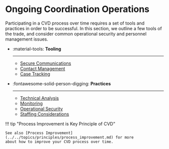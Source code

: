 # Ongoing Coordination Operations

Participating in a CVD process over time requires a set of tools and
practices in order to be successful. In this section, we outline a few
tools of the trade, and consider common operational security and
personnel management issues.

<div class="grid cards" markdown>
 
- :material-tools: **Tooling**
  
    ---
    - [Secure Communications](secure_comms.md)
    - [Contact Management](contact_management.md)
    - [Case Tracking](case_tracking.md)

- :fontawesome-solid-person-digging: **Practices**

    ---
    - [Technical Analysis](technical_analysis.md)
    - [Monitoring](monitoring.md)
    - [Operational Security](opsec.md)
    - [Staffing Considerations](staffing.md)

</div>  

!!! tip "Process Improvement is Key Principle of CVD"

    See also [Process Improvement](../../topics/principles/process_improvement.md) for more 
    about how to improve your CVD process over time.
